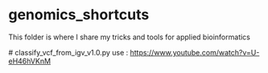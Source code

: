 # genomics_shortcuts

This folder is where I share my tricks and tools for applied bioinformatics


# classify_vcf_from_igv_v1.0.py use :
https://www.youtube.com/watch?v=U-eH46hVKnM
